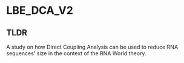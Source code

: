 # LBE_DCA_V2

## TLDR 

A study on how Direct Coupling Analysis can be used to reduce RNA sequences' size in the context of the RNA World theory. 
